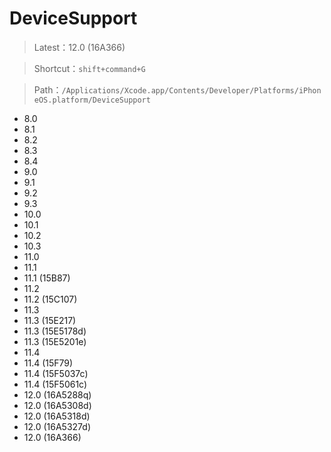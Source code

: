 # DeviceSupport

> Latest：12.0 (16A366)

> Shortcut：`shift+command+G`

> Path：`/Applications/Xcode.app/Contents/Developer/Platforms/iPhoneOS.platform/DeviceSupport`

* 8.0
* 8.1
* 8.2
* 8.3
* 8.4
* 9.0
* 9.1
* 9.2
* 9.3
* 10.0
* 10.1
* 10.2
* 10.3
* 11.0
* 11.1
* 11.1 (15B87)
* 11.2
* 11.2 (15C107)
* 11.3
* 11.3 (15E217)
* 11.3 (15E5178d)
* 11.3 (15E5201e)
* 11.4
* 11.4 (15F79)
* 11.4 (15F5037c)
* 11.4 (15F5061c)
* 12.0 (16A5288q)
* 12.0 (16A5308d)
* 12.0 (16A5318d)
* 12.0 (16A5327d)
* 12.0 (16A366)
